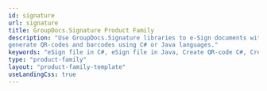 ```yaml
---
id: signature
url: signature
title: GroupDocs.Signature Product Family
description: "Use GroupDocs.Signature libraries to e-Sign documents with different signature types, protect documents with digital certificates,
generate QR-codes and barcodes using C# or Java languages."
keywords: "eSign file in C#, eSign file in Java, Create QR-code C#, Create QR-code Java" 
type: "product-family"
layout: "product-family-template"
useLandingCss: true
---
```

